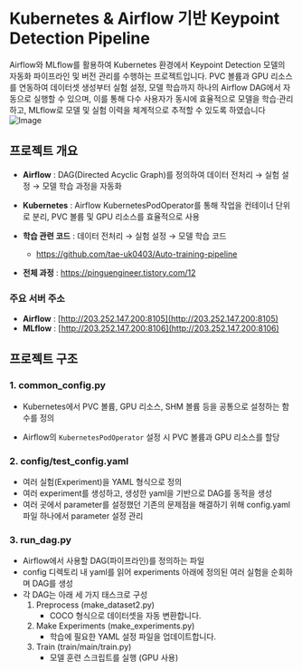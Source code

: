 # Kubernetes & Airflow 기반 Keypoint Detection Pipeline

Airflow와 MLflow를 활용하여 Kubernetes 환경에서 Keypoint Detection 모델의 자동화 파이프라인 및 버전 관리를 수행하는 프로젝트입니다.
PVC 볼륨과 GPU 리소스를 연동하여 데이터셋 생성부터 실험 설정, 모델 학습까지 하나의 Airflow DAG에서 자동으로 실행할 수 있으며,
이를 통해 다수 사용자가 동시에 효율적으로 모델을 학습·관리하고, MLflow로 모델 및 실험 이력을 체계적으로 추적할 수 있도록 하였습니다
![Image](https://github.com/user-attachments/assets/1892e5a9-f939-4ce0-885c-e2554fd6e148)

## 프로젝트 개요

- **Airflow** : DAG(Directed Acyclic Graph)를 정의하여 데이터 전처리 → 실험 설정 → 모델 학습 과정을 자동화

- **Kubernetes** : Airflow KubernetesPodOperator를 통해 작업을 컨테이너 단위로 분리, PVC 볼륨 및 GPU 리소스를 효율적으로 사용

- **학습 관련 코드** : 데이터 전처리 → 실험 설정 → 모델 학습 코드
   - https://github.com/tae-uk0403/Auto-training-pipeline

- **전체 과정** : https://pinguengineer.tistory.com/12 

### 주요 서버 주소
- **Airflow** : [http://203.252.147.200:8105](http://203.252.147.200:8105)  
- **MLflow** : [http://203.252.147.200:8106](http://203.252.147.200:8106)

## 프로젝트 구조

### 1. common_config.py
- Kubernetes에서 PVC 볼륨, GPU 리소스, SHM 볼륨 등을 공통으로 설정하는 함수를 정의

- Airflow의 `KubernetesPodOperator` 설정 시 PVC 볼륨과 GPU 리소스를 할당

### 2. config/test_config.yaml
- 여러 실험(Experiment)을 YAML 형식으로 정의
- 여러 experiment를 생성하고, 생성한 yaml을 기반으로 DAG를 동적을 생성
- 여러 곳에서 parameter를 설정했던 기존의 문제점을 해결하기 위해 config.yaml파일 하나에서 parameter 설정 관리

### 3. run_dag.py
- Airflow에서 사용할 DAG(파이프라인)를 정의하는 파일
- config 디렉토리 내 yaml를 읽어 experiments 아래에 정의된 여러 실험을 순회하며 DAG를 생성
- 각 DAG는 아래 세 가지 태스크로 구성
  1. Preprocess (make_dataset2.py)
     - COCO 형식으로 데이터셋을 자동 변환합니다.
  2. Make Experiments (make_experiments.py)
     - 학습에 필요한 YAML 설정 파일을 업데이트합니다.
  3. Train (train/main/train.py)
     - 모델 훈련 스크립트를 실행 (GPU 사용)
